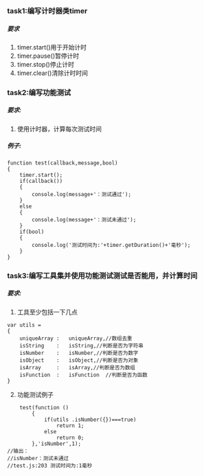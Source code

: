 ###  task1:编写计时器类timer
##### 要求
1. timer.start()用于开始计时
2. timer.pause()暂停计时
3. timer.stop()停止计时
4. timer.clear()清除计时时间

### task2:编写功能测试
##### 要求:
1. 使用计时器，计算每次测试时间 
##### 例子:
```
function test(callback,message,bool)
{
	timer.start();
	if(callback())
	{
		console.log(message+'：测试通过');
	}
	else
	{
		console.log(message+'：测试未通过');
	}
	if(bool)
	{
		console.log('测试时间为:'+timer.getDuration()+'毫秒');
	}
}
```
### task3:编写工具集并使用功能测试测试是否能用，并计算时间
##### 要求:
1. 工具至少包括一下几点
```
var utils = 
{
	uniqueArray	: 	uniqueArray,//数组去重
	isString	: 	isString,//判断是否为字符串
	isNumber	: 	isNumber,//判断是否为数字
	isObject	: 	isObject,//判断是否为对象
	isArray		: 	isArray,//判断是否为数组
	isFunction	: 	isFunction 	//判断是否为函数
}
```
2. 功能测试例子
```
	test(function ()
		{
			if(utils .isNumber({})===true)
				return 1;
			else
				return 0;
		},'isNumber',1);
//输出：
//isNumber：测试未通过
//test.js:203 测试时间为:1毫秒
```
	